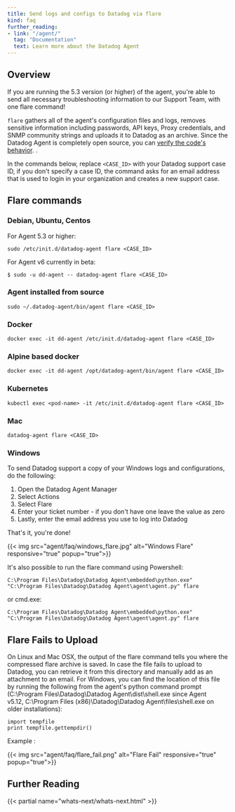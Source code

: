 ```yaml
---
title: Send logs and configs to Datadog via flare
kind: faq
further_reading:
- link: "/agent/"
  tag: "Documentation"
  text: Learn more about the Datadog Agent
---
```


## Overview

If you are running the 5.3 version (or higher) of the agent, you're able to send all necessary troubleshooting information to our Support Team, with one flare command!

`flare` gathers all of the agent's configuration files and logs, removes sensitive information including passwords, API keys, Proxy credentials, and SNMP community strings and uploads it to Datadog as an archive. Since the Datadog Agent is completely open source, you can [verify the code's behavior](https://github.com/DataDog/dd-agent/blob/master/utils/flare.py).  .

In the commands below, replace `<CASE_ID>` with your Datadog support case ID, if you don't specify a case ID, the command asks for an email address that is used to login in your organization and creates a new support case.

## Flare commands
### Debian, Ubuntu, Centos

For Agent 5.3 or higher:
```
sudo /etc/init.d/datadog-agent flare <CASE_ID>
```

For Agent v6 currently in beta:

```
$ sudo -u dd-agent -- datadog-agent flare <CASE_ID>
```

### Agent installed from source

```
sudo ~/.datadog-agent/bin/agent flare <CASE_ID>
```

### Docker

```
docker exec -it dd-agent /etc/init.d/datadog-agent flare <CASE_ID>
```

### Alpine based docker

```
docker exec -it dd-agent /opt/datadog-agent/bin/agent flare <CASE_ID>
```

### Kubernetes 

```
kubectl exec <pod-name> -it /etc/init.d/datadog-agent flare <CASE_ID>
```

### Mac

```
datadog-agent flare <CASE_ID>
```

### Windows

To send Datadog support a copy of your Windows logs and configurations, do the following:

1. Open the Datadog Agent Manager
2. Select Actions
3. Select Flare
4. Enter your ticket number - if you don't have one leave the value as zero
5. Lastly, enter the email address you use to log into Datadog

That's it, you're done!

{{< img src="agent/faq/windows_flare.jpg" alt="Windows Flare" responsive="true" popup="true">}}

It's also possible to run the flare command using Powershell:

```
C:\Program Files\Datadog\Datadog Agent\embedded\python.exe" "C:\Program Files\Datadog\Datadog Agent\agent\agent.py" flare
```
or cmd.exe:
```
C:\Program Files\Datadog\Datadog Agent\embedded\python.exe" "C:\Program Files\Datadog\Datadog Agent\agent\agent.py" flare
```

## Flare Fails to Upload

On Linux and Mac OSX, the output of the flare command tells you where the compressed flare archive is saved. In case the file fails to upload to Datadog, you can retrieve it from this directory and manually add as an attachment to an email. For Windows, you can find the location of this file by running the following from the agent's python command prompt (C:\Program Files\Datadog\Datadog Agent\dist\shell.exe since Agent v5.12, C:\Program Files (x86)\Datadog\Datadog Agent\files\shell.exe on older installations):

```
import tempfile
print tempfile.gettempdir()
```

Example : 

{{< img src="agent/faq/flare_fail.png" alt="Flare Fail" responsive="true" popup="true">}}

## Further Reading

{{< partial name="whats-next/whats-next.html" >}}